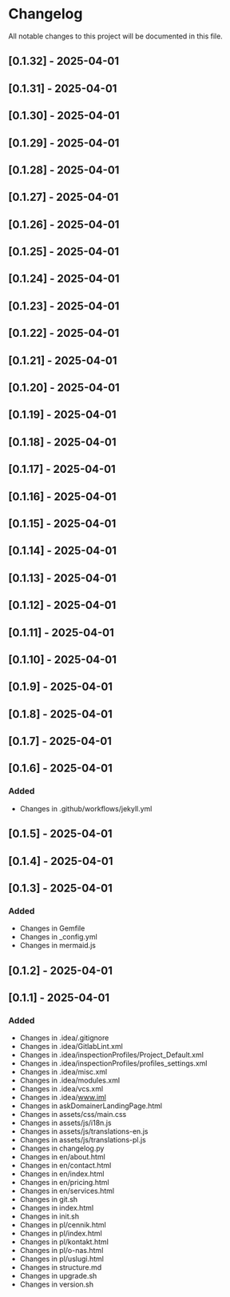 # Changelog

All notable changes to this project will be documented in this file.

## [0.1.32] - 2025-04-01

## [0.1.31] - 2025-04-01

## [0.1.30] - 2025-04-01

## [0.1.29] - 2025-04-01

## [0.1.28] - 2025-04-01

## [0.1.27] - 2025-04-01

## [0.1.26] - 2025-04-01

## [0.1.25] - 2025-04-01

## [0.1.24] - 2025-04-01

## [0.1.23] - 2025-04-01

## [0.1.22] - 2025-04-01

## [0.1.21] - 2025-04-01

## [0.1.20] - 2025-04-01

## [0.1.19] - 2025-04-01

## [0.1.18] - 2025-04-01

## [0.1.17] - 2025-04-01

## [0.1.16] - 2025-04-01

## [0.1.15] - 2025-04-01

## [0.1.14] - 2025-04-01

## [0.1.13] - 2025-04-01

## [0.1.12] - 2025-04-01

## [0.1.11] - 2025-04-01

## [0.1.10] - 2025-04-01

## [0.1.9] - 2025-04-01

## [0.1.8] - 2025-04-01

## [0.1.7] - 2025-04-01

## [0.1.6] - 2025-04-01

### Added
- Changes in .github/workflows/jekyll.yml

## [0.1.5] - 2025-04-01

## [0.1.4] - 2025-04-01

## [0.1.3] - 2025-04-01

### Added
- Changes in Gemfile
- Changes in _config.yml
- Changes in mermaid.js

## [0.1.2] - 2025-04-01

## [0.1.1] - 2025-04-01

### Added
- Changes in .idea/.gitignore
- Changes in .idea/GitlabLint.xml
- Changes in .idea/inspectionProfiles/Project_Default.xml
- Changes in .idea/inspectionProfiles/profiles_settings.xml
- Changes in .idea/misc.xml
- Changes in .idea/modules.xml
- Changes in .idea/vcs.xml
- Changes in .idea/www.iml
- Changes in askDomainerLandingPage.html
- Changes in assets/css/main.css
- Changes in assets/js/i18n.js
- Changes in assets/js/translations-en.js
- Changes in assets/js/translations-pl.js
- Changes in changelog.py
- Changes in en/about.html
- Changes in en/contact.html
- Changes in en/index.html
- Changes in en/pricing.html
- Changes in en/services.html
- Changes in git.sh
- Changes in index.html
- Changes in init.sh
- Changes in pl/cennik.html
- Changes in pl/index.html
- Changes in pl/kontakt.html
- Changes in pl/o-nas.html
- Changes in pl/uslugi.html
- Changes in structure.md
- Changes in upgrade.sh
- Changes in version.sh

